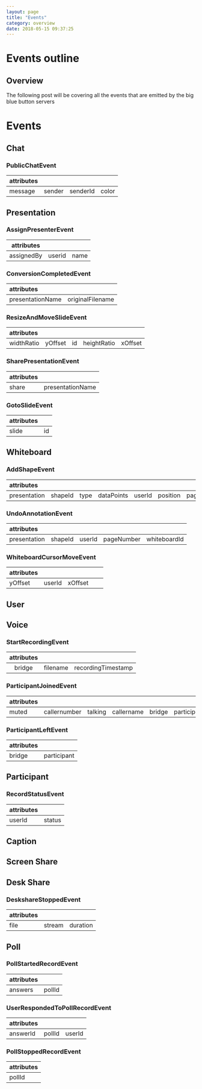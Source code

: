 ```yaml
---
layout: page
title: "Events"
category: overview
date: 2018-05-15 09:37:25
---
```


# Events outline


## Overview

The following post will be covering all the events that are emitted by the big blue button servers

# Events

## Chat

### **PublicChatEvent**

| attributes|              |            |           |
| :--------|:------------:| :---------:| :--------:|
|  message  | sender | senderId    | color|


## Presentation

### **AssignPresenterEvent**

| attributes|              | |
| --------|:------------:| -----:
|  assignedBy  | userid | name

### **ConversionCompletedEvent**

| attributes|              |
| :--------|:------------:|
|  presentationName  | originalFilename | 


### **ResizeAndMoveSlideEvent**

| attributes|              |            |           |       |
| :--------|:------------:| :---------:| :--------:|:-----:|
|  widthRatio  | yOffset | id    | heightRatio|xOffset |


### **SharePresentationEvent**

| attributes|              |
| :--------|:------------:|
|  share  | presentationName |



### **GotoSlideEvent**

| attributes|              |
| :--------|:------------:|
|  slide  | id |


## Whiteboard

### **AddShapeEvent**

| attributes|              |            |           |       |           |           |           |           |           |           |           |
| :--------|:------------:| :---------:| :--------:|:-----:| :---------:| :---------:| :---------:| :---------:| :---------:| :---------:| :---------:|
|  presentation  | shapeId | type    | dataPoints|userId |position| pageNumber| status| whiteboardId| id| thickness| color| 

### **UndoAnnotationEvent**

| attributes|              |            |           | |
| :--------|:------------:| :---------:| :--------:|:-----:|
|  presentation  | shapeId | userId    | pageNumber|whiteboardId |


### **WhiteboardCursorMoveEvent**

| attributes|              |            |           | |
| :--------|:------------:| :---------| :--------:|:-----:|
|  yOffset  | userId | xOffset |

## User


## Voice

### **StartRecordingEvent**

| attributes|              |                       | 
| :--------: |:------------:| :--------------------:|
|  bridge   | filename     | recordingTimestamp    |

### **ParticipantJoinedEvent**

| attributes|              |            |           |       |           |
| :--------|:------------:| :---------:| :--------:|:-----:| ---------:|
|  muted  | callernumber | talking    | callername|bridge |participant|


### **ParticipantLeftEvent**

| attributes|              |
| --------|:------------:| 
|  bridge  | participant | 

## Participant 

### **RecordStatusEvent**

| attributes|              |
| --------|:------------:| 
|  userId  | status | 

## Caption 


## Screen Share 

## Desk Share

### **DeskshareStoppedEvent**

| attributes| | |
| :--------| :--------: |:------: |
|  file  | stream | duration

## Poll

### **PollStartedRecordEvent**

| attributes|              | 
| :--------|:------------:| 
|  answers  | pollId |

### **UserRespondedToPollRecordEvent**

| attributes|              | |
| :--------|:------------:| :-----:|
|  answerId  | pollId |userId |

### **PollStoppedRecordEvent**

| attributes|
| :--------|
|  pollId  |

